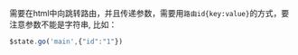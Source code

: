 需要在html中向跳转路由，并且传递参数，需要用`路由id{key:value}`的方式，要注意参数不能是字符串, 比如：
```js
$state.go('main',{"id":"1"})
```
